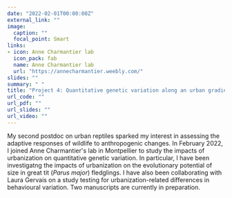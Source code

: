 ```yaml
---
date: "2022-02-01T00:00:00Z"
external_link: ""
image:
  caption: ""
  focal_point: Smart
links:
- icon: Anne Charmantier lab
  icon_pack: fab
  name: Anne Charmantier lab
  url: "https://annecharmantier.weebly.com/"
slides: ""
summary: " "
title: "Project 4: Quantitative genetic variation along an urban gradient (Post-doc 3, 2022)"
url_code: ""
url_pdf: ""
url_slides: ""
url_video: ""
---
```


My second postdoc on urban reptiles sparked my interest in assessing the adaptive responses of wildlife to anthropogenic changes. In February 2022, I joined Anne Charmantier's lab in Montpellier to study the impacts of urbanization on quantitative genetic variation. In particular, I have been investigatng the impacts of urbanization on the evolutionary potential of size in great tit (*Parus major*) fledglings. I have also been collaborating with Laura Gervais on a study testing for urbanization-related differences in behavioural variation. Two manuscripts are currently in preparation.